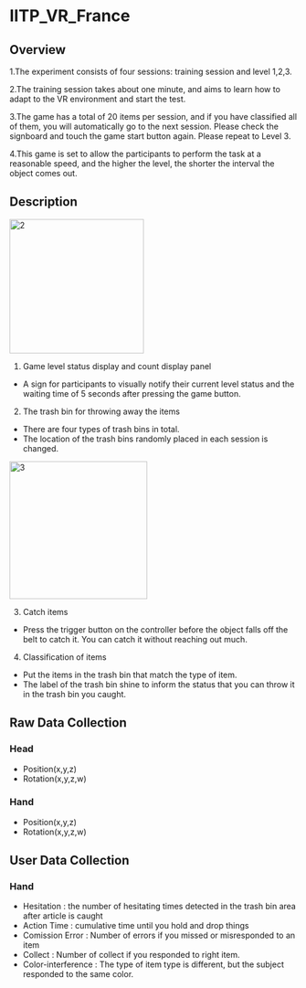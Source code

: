 # IITP_VR_France

## Overview

1.The experiment consists of four sessions: training session and level 1,2,3.

2.The training session takes about one minute, and aims to learn how to adapt to the VR environment and start the test.

3.The game has a total of 20 items per session, and if you have classified all of them, you will automatically go to the next session. Please check the signboard and touch the game start button again. Please repeat to Level 3.

4.This game is set to allow the participants to perform the task at a reasonable speed, and the higher the level, the shorter the interval the object comes out.


## Description


<img width="235" alt="2" src="https://user-images.githubusercontent.com/58596672/95021250-d86a8a80-06aa-11eb-9dee-54ab0ea71099.PNG">

1) Game level status display and count display panel
  - A sign for participants to visually notify their current level status and the waiting time of 5 seconds after pressing the game button.


2) The trash bin for throwing away the items
  - There are four types of trash bins in total.
  - The location of the trash bins randomly placed in each session is changed.


<img width="241" alt="3" src="https://user-images.githubusercontent.com/58596672/95021252-de606b80-06aa-11eb-9972-4ac9575a1771.PNG">

3) Catch items
  - Press the trigger button on the controller before the object falls off the belt to catch it. You can catch it without reaching out much.


4) Classification of items
  - Put the items in the trash bin that match the type of item.
  - The label of the trash bin shine to inform the status that you can throw it in the trash bin  you caught.

## Raw Data Collection

### Head
  - Position(x,y,z)
  - Rotation(x,y,z,w)

### Hand
  - Position(x,y,z)
  - Rotation(x,y,z,w)

## User Data Collection

### Hand
  - Hesitation : the number of hesitating times detected in the trash bin area after article is caught
  - Action Time : cumulative time until you hold and drop things
  - Comission Error : Number of errors if you missed or misresponded to an item
  - Collect : Number of collect if you responded to right item.
  - Color-interference : The type of item type is different, but the subject responded to the same color.
